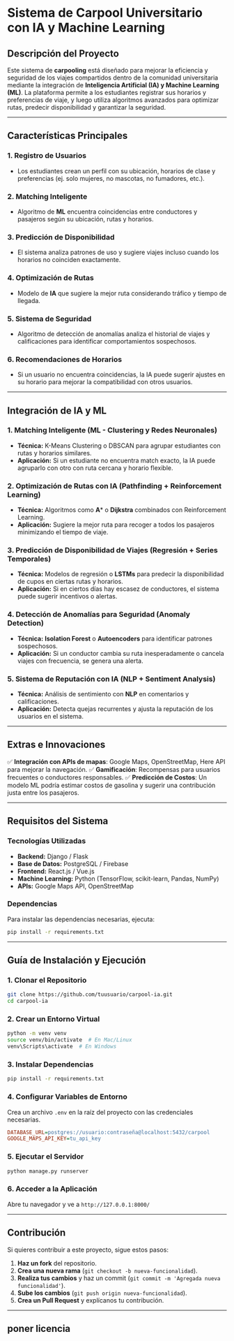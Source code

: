 # Sistema de Carpool Universitario con IA y Machine Learning

## Descripción del Proyecto

Este sistema de **carpooling** está diseñado para mejorar la eficiencia y seguridad de los viajes compartidos dentro de la comunidad universitaria mediante la integración de **Inteligencia Artificial (IA) y Machine Learning (ML)**. La plataforma permite a los estudiantes registrar sus horarios y preferencias de viaje, y luego utiliza algoritmos avanzados para optimizar rutas, predecir disponibilidad y garantizar la seguridad.

---

## **Características Principales**

### **1. Registro de Usuarios**

- Los estudiantes crean un perfil con su ubicación, horarios de clase y preferencias (ej. solo mujeres, no mascotas, no fumadores, etc.).

### **2. Matching Inteligente**

- Algoritmo de **ML** encuentra coincidencias entre conductores y pasajeros según su ubicación, rutas y horarios.

### **3. Predicción de Disponibilidad**

- El sistema analiza patrones de uso y sugiere viajes incluso cuando los horarios no coinciden exactamente.

### **4. Optimización de Rutas**

- Modelo de **IA** que sugiere la mejor ruta considerando tráfico y tiempo de llegada.

### **5. Sistema de Seguridad**

- Algoritmo de detección de anomalías analiza el historial de viajes y calificaciones para identificar comportamientos sospechosos.

### **6. Recomendaciones de Horarios**

- Si un usuario no encuentra coincidencias, la IA puede sugerir ajustes en su horario para mejorar la compatibilidad con otros usuarios.

---

## **Integración de IA y ML**

### **1. Matching Inteligente (ML - Clustering y Redes Neuronales)**

- **Técnica:** K-Means Clustering o DBSCAN para agrupar estudiantes con rutas y horarios similares.
- **Aplicación:** Si un estudiante no encuentra match exacto, la IA puede agruparlo con otro con ruta cercana y horario flexible.

### **2. Optimización de Rutas con IA (Pathfinding + Reinforcement Learning)**

- **Técnica:** Algoritmos como **A**\* o **Dijkstra** combinados con Reinforcement Learning.
- **Aplicación:** Sugiere la mejor ruta para recoger a todos los pasajeros minimizando el tiempo de viaje.

### **3. Predicción de Disponibilidad de Viajes (Regresión + Series Temporales)**

- **Técnica:** Modelos de regresión o **LSTMs** para predecir la disponibilidad de cupos en ciertas rutas y horarios.
- **Aplicación:** Si en ciertos días hay escasez de conductores, el sistema puede sugerir incentivos o alertas.

### **4. Detección de Anomalías para Seguridad (Anomaly Detection)**

- **Técnica:** **Isolation Forest** o **Autoencoders** para identificar patrones sospechosos.
- **Aplicación:** Si un conductor cambia su ruta inesperadamente o cancela viajes con frecuencia, se genera una alerta.

### **5. Sistema de Reputación con IA (NLP + Sentiment Analysis)**

- **Técnica:** Análisis de sentimiento con **NLP** en comentarios y calificaciones.
- **Aplicación:** Detecta quejas recurrentes y ajusta la reputación de los usuarios en el sistema.

---

## **Extras e Innovaciones**

✅ **Integración con APIs de mapas**: Google Maps, OpenStreetMap, Here API para mejorar la navegación. ✅ **Gamificación**: Recompensas para usuarios frecuentes o conductores responsables. ✅ **Predicción de Costos**: Un modelo ML podría estimar costos de gasolina y sugerir una contribución justa entre los pasajeros.

---

## **Requisitos del Sistema**

### **Tecnologías Utilizadas**

- **Backend:** Django / Flask
- **Base de Datos:** PostgreSQL / Firebase
- **Frontend:** React.js / Vue.js
- **Machine Learning:** Python (TensorFlow, scikit-learn, Pandas, NumPy)
- **APIs:** Google Maps API, OpenStreetMap

### **Dependencias**

Para instalar las dependencias necesarias, ejecuta:

```bash
pip install -r requirements.txt
```

---

## **Guía de Instalación y Ejecución**

### **1. Clonar el Repositorio**

```bash
git clone https://github.com/tuusuario/carpool-ia.git
cd carpool-ia
```

### **2. Crear un Entorno Virtual**

```bash
python -m venv venv
source venv/bin/activate  # En Mac/Linux
venv\Scripts\activate  # En Windows
```

### **3. Instalar Dependencias**

```bash
pip install -r requirements.txt
```

### **4. Configurar Variables de Entorno**

Crea un archivo `.env` en la raíz del proyecto con las credenciales necesarias.

```ini
DATABASE_URL=postgres://usuario:contraseña@localhost:5432/carpool
GOOGLE_MAPS_API_KEY=tu_api_key
```

### **5. Ejecutar el Servidor**

```bash
python manage.py runserver
```

### **6. Acceder a la Aplicación**

Abre tu navegador y ve a `http://127.0.0.1:8000/`

---

## **Contribución**

Si quieres contribuir a este proyecto, sigue estos pasos:

1. **Haz un fork** del repositorio.
2. **Crea una nueva rama** (`git checkout -b nueva-funcionalidad`).
3. **Realiza tus cambios** y haz un commit (`git commit -m 'Agregada nueva funcionalidad'`).
4. **Sube los cambios** (`git push origin nueva-funcionalidad`).
5. **Crea un Pull Request** y explícanos tu contribución.

---

## poner licencia


